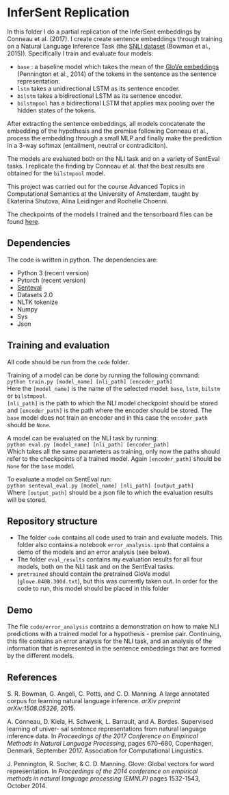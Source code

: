 # InferSent Replication
In this folder I do a partial replication of the InferSent embeddings by Conneau et al. (2017). I create create sentence embeddings through training on a Natural Language Inference Task (the [SNLI dataset](https://nlp.stanford.edu/projects/snli/) (Bowman et al., 2015)). Specifically I train and evaluate four models:
* `base` : a baseline model which takes the mean of the [GloVe embeddings](https://nlp.stanford.edu/projects/glove/) (Pennington et al., 2014) of the tokens in the sentence as the sentence representation.
* `lstm` takes a unidirectional LSTM as its sentence encoder.
* `bilstm` takes a bidirectional LSTM as its sentence encoder.
* `bilstmpool` has a bidirectional LSTM that applies max pooling over the hidden states of the tokens.       

After extracting the sentence embeddings, all models concatenate the embedding of the hypothesis and the premise following Conneau et al., process the embedding through a small MLP and finally make the prediction in a 3-way softmax (entailment, neutral or contradiciton).

The models are evaluated both on the NLI task and on a variety of SentEval tasks. I replicate the finding by Conneau et al. that the best results are obtained for the `bilstmpool` model. 

This project was carried out for the course Advanced Topics in Computational Semantics at the University of Amsterdam, taught by Ekaterina Shutova, Alina Leidinger and Rochelle Choenni.

The checkpoints of the models I trained and the tensorboard files can be found [here](https://drive.google.com/drive/folders/18EWKTYv4CsF8mxgE7K4Ym6zHtqR6w6fF?usp=sharing).

## Dependencies
The code is written in python. The dependencies are:
* Python 3 (recent version)
* Pytorch (recent version)
* [Senteval](https://github.com/facebookresearch/SentEval) 
* Datasets 2.0
* NLTK tokenize
* Numpy
* Sys 
* Json

## Training and evaluation

All code should be run from the `code` folder. 

Training of a model can be done by running the following command:     
`python train.py [model_name] [nli_path] [encoder_path]`      
Here the `[model_name]` is the name of the selected model: `base`, `lstm`, `bilstm` or `bilstmpool`.    
`[nli_path]` is the path to which the NLI model checkpoint should be stored and `[encoder_path]` is the path where the encoder should be stored. The `base` model does not train an encoder and in this case the `encoder_path` should be `None`.

A model can be evaluated on the NLI task by running:    
`python eval.py [model_name] [nli_path] [encoder_path]`    
Which takes all the same parameters as training, only now the paths should refer to the checkpoints of a trained model. Again `[encoder_path]`  should be `None` for the `base` model.

To evaluate a model on SentEval run:       
`python senteval_eval.py [model_name] [nli_path] [output_path]`      
Where `[output_path]` should be a json file to which the evaluation results will be stored.

## Repository structure
* The folder `code` contains all code used to train and evaluate models. This folder also contains a notebook `error_analysis.ipnb` that contains a demo of the models and an error analysis (see below). 
* The folder `eval_results` contains my evaluation results for all four models, both on the NLI task and on the SentEval tasks.
* `pretrained` should contain the pretrained GloVe model (`glove.840B.300d.txt`), but this was currently taken out. In order for the code to run, this model should be placed in this folder


## Demo 
The file `code/error_analysis` contains a demonstration on how to make NLI predictions with a trained model for a hypothesis - premise pair. Continuing, this file contains an error analysis for the NLI task, and an analysis of the information that is represented in the sentence embeddings that are formed by the different models.

## References

S. R. Bowman, G. Angeli, C. Potts, and C. D. Manning. A large annotated corpus for learning
natural language inference. _arXiv preprint arXiv:1508.05326_, 2015.

A. Conneau, D. Kiela, H. Schwenk, L. Barrault, and A. Bordes. Supervised learning of univer-
sal sentence representations from natural language inference data. In _Proceedings of the 2017 Conference on Empirical Methods in Natural Language Processing_, pages 670–680, Copenhagen,
Denmark, September 2017. Association for Computational Linguistics.

J. Pennington, R. Socher, & C. D. Manning. Glove: Global vectors for word representation. In _Proceedings of the 2014 conference on empirical methods in natural language processing (EMNLP)_ pages 1532-1543, October 2014.